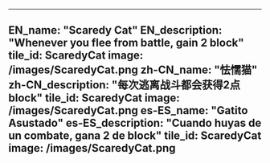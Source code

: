 ---

EN_name: "Scaredy Cat"
EN_description: "Whenever you flee from battle, gain 2 block"
tile_id: ScaredyCat
image: /images/ScaredyCat.png
zh-CN_name: "怯懦猫"
zh-CN_description: "每次逃离战斗都会获得2点block"
tile_id: ScaredyCat
image: /images/ScaredyCat.png
es-ES_name: "Gatito Asustado"
es-ES_description: "Cuando huyas de un combate, gana 2 de block"
tile_id: ScaredyCat
image: /images/ScaredyCat.png
---